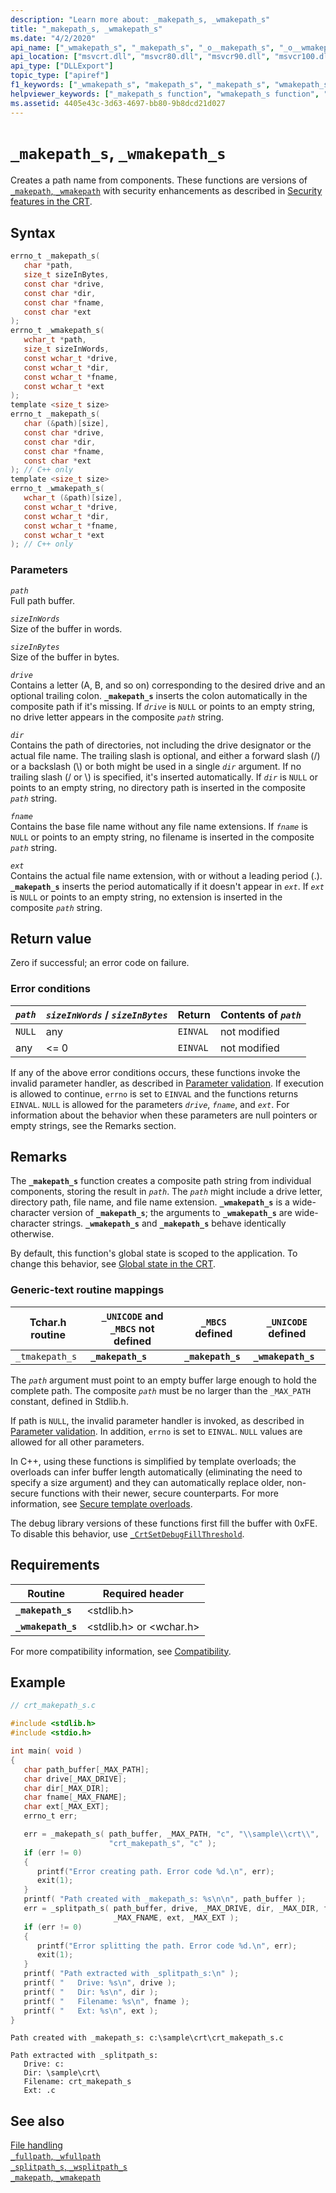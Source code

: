 ```yaml
---
description: "Learn more about: _makepath_s, _wmakepath_s"
title: "_makepath_s, _wmakepath_s"
ms.date: "4/2/2020"
api_name: ["_wmakepath_s", "_makepath_s", "_o__makepath_s", "_o__wmakepath_s"]
api_location: ["msvcrt.dll", "msvcr80.dll", "msvcr90.dll", "msvcr100.dll", "msvcr100_clr0400.dll", "msvcr110.dll", "msvcr110_clr0400.dll", "msvcr120.dll", "msvcr120_clr0400.dll", "ucrtbase.dll", "api-ms-win-crt-filesystem-l1-1-0.dll", "ntoskrnl.exe", "api-ms-win-crt-private-l1-1-0.dll"]
api_type: ["DLLExport"]
topic_type: ["apiref"]
f1_keywords: ["_wmakepath_s", "makepath_s", "_makepath_s", "wmakepath_s"]
helpviewer_keywords: ["_makepath_s function", "wmakepath_s function", "paths", "_wmakepath_s function", "makepath_s function"]
ms.assetid: 4405e43c-3d63-4697-bb80-9b8dcd21d027
---
```

# `_makepath_s`, `_wmakepath_s`

Creates a path name from components. These functions are versions of [`_makepath`, `_wmakepath`](makepath-wmakepath.md) with security enhancements as described in [Security features in the CRT](../security-features-in-the-crt.md).

## Syntax

```C
errno_t _makepath_s(
   char *path,
   size_t sizeInBytes,
   const char *drive,
   const char *dir,
   const char *fname,
   const char *ext
);
errno_t _wmakepath_s(
   wchar_t *path,
   size_t sizeInWords,
   const wchar_t *drive,
   const wchar_t *dir,
   const wchar_t *fname,
   const wchar_t *ext
);
template <size_t size>
errno_t _makepath_s(
   char (&path)[size],
   const char *drive,
   const char *dir,
   const char *fname,
   const char *ext
); // C++ only
template <size_t size>
errno_t _wmakepath_s(
   wchar_t (&path)[size],
   const wchar_t *drive,
   const wchar_t *dir,
   const wchar_t *fname,
   const wchar_t *ext
); // C++ only
```

### Parameters

*`path`*\
Full path buffer.

*`sizeInWords`*\
Size of the buffer in words.

*`sizeInBytes`*\
Size of the buffer in bytes.

*`drive`*\
Contains a letter (A, B, and so on) corresponding to the desired drive and an optional trailing colon. **`_makepath_s`** inserts the colon automatically in the composite path if it's missing. If *`drive`* is `NULL` or points to an empty string, no drive letter appears in the composite *`path`* string.

*`dir`*\
Contains the path of directories, not including the drive designator or the actual file name. The trailing slash is optional, and either a forward slash (/) or a backslash (\\) or both might be used in a single *`dir`* argument. If no trailing slash (/ or \\) is specified, it's inserted automatically. If *`dir`* is `NULL` or points to an empty string, no directory path is inserted in the composite *`path`* string.

*`fname`*\
Contains the base file name without any file name extensions. If *`fname`* is `NULL` or points to an empty string, no filename is inserted in the composite *`path`* string.

*`ext`*\
Contains the actual file name extension, with or without a leading period (.). **`_makepath_s`** inserts the period automatically if it doesn't appear in *`ext`*. If *`ext`* is `NULL` or points to an empty string, no extension is inserted in the composite *`path`* string.

## Return value

Zero if successful; an error code on failure.

### Error conditions

| *`path`* | *`sizeInWords`* / *`sizeInBytes`* | Return | Contents of *`path`* |
|---|---|---|---|
| `NULL` | any | `EINVAL` | not modified |
| any | <= 0 | `EINVAL` | not modified |

If any of the above error conditions occurs, these functions invoke the invalid parameter handler, as described in [Parameter validation](../parameter-validation.md). If execution is allowed to continue, `errno` is set to `EINVAL` and the functions returns `EINVAL`. `NULL` is allowed for the parameters *`drive`*, *`fname`*, and *`ext`*. For information about the behavior when these parameters are null pointers or empty strings, see the Remarks section.

## Remarks

The **`_makepath_s`** function creates a composite path string from individual components, storing the result in *`path`*. The *`path`* might include a drive letter, directory path, file name, and file name extension. **`_wmakepath_s`** is a wide-character version of **`_makepath_s`**; the arguments to **`_wmakepath_s`** are wide-character strings. **`_wmakepath_s`** and **`_makepath_s`** behave identically otherwise.

By default, this function's global state is scoped to the application. To change this behavior, see [Global state in the CRT](../global-state.md).

### Generic-text routine mappings

| Tchar.h routine | `_UNICODE` and `_MBCS` not defined | `_MBCS` defined | `_UNICODE` defined |
|---|---|---|---|
| `_tmakepath_s` | **`_makepath_s`** | **`_makepath_s`** | **`_wmakepath_s`** |

The *`path`* argument must point to an empty buffer large enough to hold the complete path. The composite *`path`* must be no larger than the `_MAX_PATH` constant, defined in Stdlib.h.

If path is `NULL`, the invalid parameter handler is invoked, as described in [Parameter validation](../parameter-validation.md). In addition, `errno` is set to `EINVAL`. `NULL` values are allowed for all other parameters.

In C++, using these functions is simplified by template overloads; the overloads can infer buffer length automatically (eliminating the need to specify a size argument) and they can automatically replace older, non-secure functions with their newer, secure counterparts. For more information, see [Secure template overloads](../secure-template-overloads.md).

The debug library versions of these functions first fill the buffer with 0xFE. To disable this behavior, use [`_CrtSetDebugFillThreshold`](crtsetdebugfillthreshold.md).

## Requirements

| Routine | Required header |
|---|---|
| **`_makepath_s`** | \<stdlib.h> |
| **`_wmakepath_s`** | \<stdlib.h> or \<wchar.h> |

For more compatibility information, see [Compatibility](../compatibility.md).

## Example

```C
// crt_makepath_s.c

#include <stdlib.h>
#include <stdio.h>

int main( void )
{
   char path_buffer[_MAX_PATH];
   char drive[_MAX_DRIVE];
   char dir[_MAX_DIR];
   char fname[_MAX_FNAME];
   char ext[_MAX_EXT];
   errno_t err;

   err = _makepath_s( path_buffer, _MAX_PATH, "c", "\\sample\\crt\\",
                      "crt_makepath_s", "c" );
   if (err != 0)
   {
      printf("Error creating path. Error code %d.\n", err);
      exit(1);
   }
   printf( "Path created with _makepath_s: %s\n\n", path_buffer );
   err = _splitpath_s( path_buffer, drive, _MAX_DRIVE, dir, _MAX_DIR, fname,
                       _MAX_FNAME, ext, _MAX_EXT );
   if (err != 0)
   {
      printf("Error splitting the path. Error code %d.\n", err);
      exit(1);
   }
   printf( "Path extracted with _splitpath_s:\n" );
   printf( "   Drive: %s\n", drive );
   printf( "   Dir: %s\n", dir );
   printf( "   Filename: %s\n", fname );
   printf( "   Ext: %s\n", ext );
}
```

```Output
Path created with _makepath_s: c:\sample\crt\crt_makepath_s.c

Path extracted with _splitpath_s:
   Drive: c:
   Dir: \sample\crt\
   Filename: crt_makepath_s
   Ext: .c
```

## See also

[File handling](../file-handling.md)\
[`_fullpath`, `_wfullpath`](fullpath-wfullpath.md)\
[`_splitpath_s`, `_wsplitpath_s`](splitpath-s-wsplitpath-s.md)\
[`_makepath`, `_wmakepath`](makepath-wmakepath.md)
